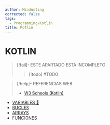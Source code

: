```yaml
---
author: Mindusting
corrected: false
tags:
  - Programming/Kotlin
title: Kotlin
---
```


# KOTLIN

> [!fail]- ESTE APARTADO ESTÁ INCOMPLETO
> > [!todo] #TODO

> [!help]- REFERENCIAS WEB
> - [W3 Schools (Kotlin)](https://www.w3schools.com/KOTLIN/index.php)

- [VARIABLES 💾](kotlin_variable.md)
- [BUCLES](kotlin_loop.md)
- [ARRAYS](kotlin_array.md)
- [FUNCIONES](kotlin_func.md)
